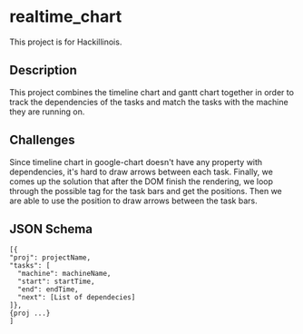 # realtime_chart
This project is for Hackillinois.
## Description
This project combines the timeline chart and gantt chart together in order to track the dependencies of the tasks and match the tasks with the machine they are running on.

## Challenges
Since timeline chart in google-chart doesn't have any property with dependencies, it's hard to draw arrows between each task. Finally, we comes up the solution that after the DOM finish the rendering, we loop through the possible tag for the task bars and get the positions. Then we are able to use the position to draw arrows between the task bars.

## JSON Schema
```
[{
"proj": projectName,
"tasks": [
  "machine": machineName,
  "start": startTime,
  "end": endTime,
  "next": [List of dependecies]
]},
{proj ...}
]
```

